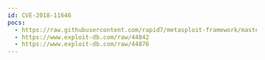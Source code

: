 ```yaml
---
id: CVE-2018-11646
pocs:
  - https://raw.githubusercontent.com/rapid7/metasploit-framework/master/modules/auxiliary/dos/http/webkitplus.rb
  - https://www.exploit-db.com/raw/44842
  - https://www.exploit-db.com/raw/44876
---
```

